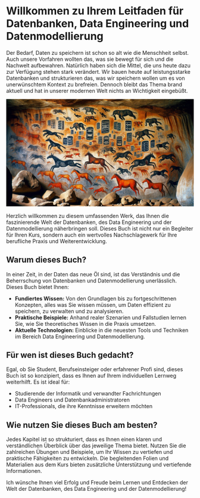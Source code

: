 # Willkommen zu Ihrem Leitfaden für Datenbanken, Data Engineering und Datenmodellierung

Der Bedarf, Daten zu speichern ist schon so alt wie die Menschheit selbst. Auch unsere Vorfahren wollten das, was sie bewegt für sich und die Nachwelt aufbewahren. Natürlich haben sich die Mittel, die uns heute dazu zur Verfügung stehen stark verändert. Wir bauen heute auf leistungsstarke Datenbanken und strukturieren das, was wir speichern wollen um es von unerwünschtem Kontext zu brefreien. Dennoch bleibt das Thema brand aktuell und hat in unserer modernen Welt nichts an Wichtigkeit eingebüßt.

![Cave with ](img/cave.jpeg)


Herzlich willkommen zu diesem umfassenden Werk, das Ihnen die faszinierende Welt der Datenbanken, des Data Engineering und der Datenmodellierung näherbringen soll. Dieses Buch ist nicht nur ein Begleiter für Ihren Kurs, sondern auch ein wertvolles Nachschlagewerk für Ihre berufliche Praxis und Weiterentwicklung.

## Warum dieses Buch?

In einer Zeit, in der Daten das neue Öl sind, ist das Verständnis und die Beherrschung von Datenbanken und Datenmodellierung unerlässlich. Dieses Buch bietet Ihnen:

* **Fundiertes Wissen:** Von den Grundlagen bis zu fortgeschrittenen Konzepten, alles was Sie wissen müssen, um Daten effizient zu speichern, zu verwalten und zu analysieren.
* **Praktische Beispiele:** Anhand realer Szenarien und Fallstudien lernen Sie, wie Sie theoretisches Wissen in die Praxis umsetzen.
* **Aktuelle Technologien:** Einblicke in die neuesten Tools und Techniken im Bereich Data Engineering und Datenmodellierung.

## Für wen ist dieses Buch gedacht?

Egal, ob Sie Student, Berufseinsteiger oder erfahrener Profi sind, dieses Buch ist so konzipiert, dass es Ihnen auf Ihrem individuellen Lernweg weiterhilft. Es ist ideal für:

* Studierende der Informatik und verwandter Fachrichtungen
* Data Engineers und Datenbankadministratoren
* IT-Professionals, die ihre Kenntnisse erweitern möchten

## Wie nutzen Sie dieses Buch am besten?

Jedes Kapitel ist so strukturiert, dass es Ihnen einen klaren und verständlichen Überblick über das jeweilige Thema bietet. Nutzen Sie die zahlreichen Übungen und Beispiele, um Ihr Wissen zu vertiefen und praktische Fähigkeiten zu entwickeln. Die begleitenden Folien und Materialien aus dem Kurs bieten zusätzliche Unterstützung und vertiefende Informationen.

Ich wünsche Ihnen viel Erfolg und Freude beim Lernen und Entdecken der Welt der Datenbanken, des Data Engineering und der Datenmodellierung!
